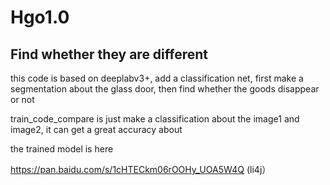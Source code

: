 # Hgo1.0

## Find whether they are different

this code is based on deeplabv3+, add a classification net, first make a segmentation about the glass door, then find whether the goods disappear or not



train_code_compare is just make a classification about the image1 and image2, it can get a great accuracy about 

the trained model is here 

https://pan.baidu.com/s/1cHTECkm06rOOHy_UOA5W4Q (li4j）
